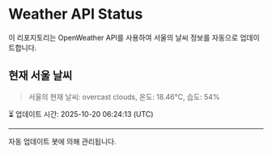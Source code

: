 
# Weather API Status

이 리포지토리는 OpenWeather API를 사용하여 서울의 날씨 정보를 자동으로 업데이트합니다.

## 현재 서울 날씨
> 서울의 현재 날씨: overcast clouds, 온도: 18.46°C, 습도: 54%

⏳ 업데이트 시간: 2025-10-20 06:24:13 (UTC)

---
자동 업데이트 봇에 의해 관리됩니다.
